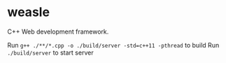 # weasle
C++ Web development framework.

Run `g++ ./**/*.cpp -o ./build/server -std=c++11 -pthread` to build
Run `./build/server` to start server
